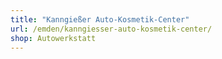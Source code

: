 ```yaml
---
title: "Kanngießer Auto-Kosmetik-Center"
url: /emden/kanngiesser-auto-kosmetik-center/
shop: Autowerkstatt
---
```

